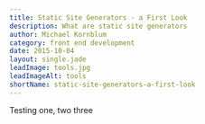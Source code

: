 ```yaml
---
title: Static Site Generators - a First Look
description: What are static site generators
author: Michael Kornblum
category: front end development
date: 2015-10-04
layout: single.jade
leadImage: tools.jpg
leadImageAlt: tools
shortName: static-site-generators-a-first-look
---
```


Testing one, two three
